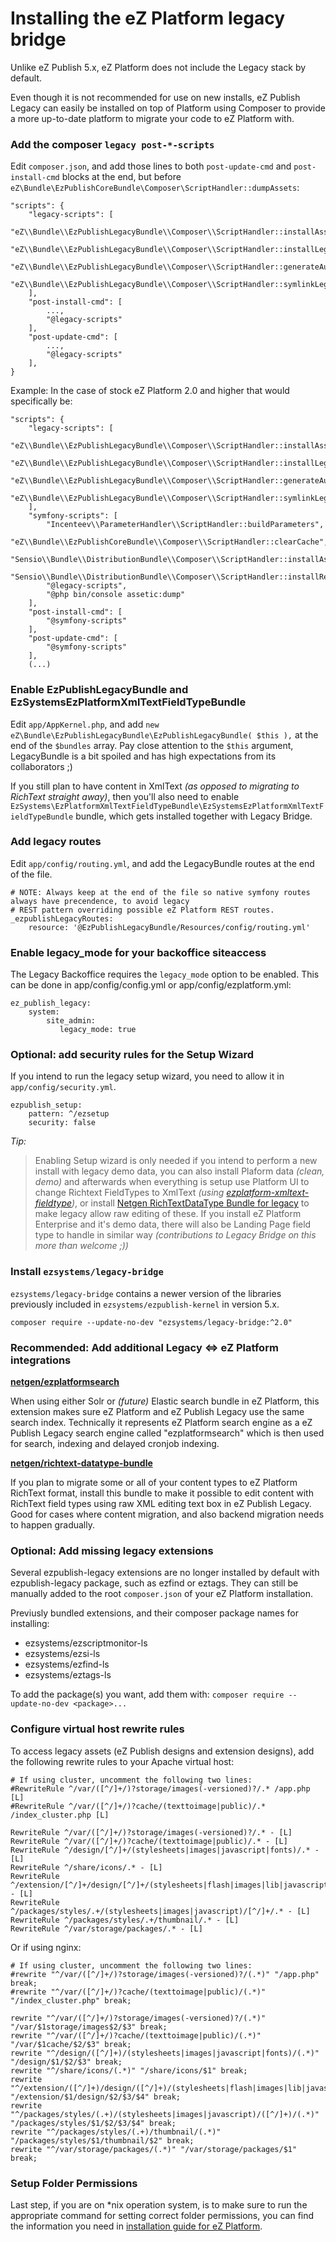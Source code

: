 # Installing the eZ Platform legacy bridge

Unlike eZ Publish 5.x, eZ Platform does not include the Legacy stack by default.

Even though it is not recommended for use on new installs, eZ Publish Legacy can easily be installed
on top of Platform using Composer to provide a more up-to-date platform to migrate your code to eZ Platform with.

### Add the composer `legacy post-*-scripts`

Edit `composer.json`, and add those lines to both `post-update-cmd` and `post-install-cmd` blocks at the end, but before
`eZ\Bundle\EzPublishCoreBundle\Composer\ScriptHandler::dumpAssets`:
```
"scripts": {
    "legacy-scripts": [
        "eZ\\Bundle\\EzPublishLegacyBundle\\Composer\\ScriptHandler::installAssets",
        "eZ\\Bundle\\EzPublishLegacyBundle\\Composer\\ScriptHandler::installLegacyBundlesExtensions",
        "eZ\\Bundle\\EzPublishLegacyBundle\\Composer\\ScriptHandler::generateAutoloads",
        "eZ\\Bundle\\EzPublishLegacyBundle\\Composer\\ScriptHandler::symlinkLegacyFiles"
    ],
    "post-install-cmd": [
        ...,
        "@legacy-scripts"
    ],
    "post-update-cmd": [
        ...,
        "@legacy-scripts"
    ],
}
```

Example: In the case of stock eZ Platform 2.0 and higher that would specifically be:
```
"scripts": {
    "legacy-scripts": [
        "eZ\\Bundle\\EzPublishLegacyBundle\\Composer\\ScriptHandler::installAssets",
        "eZ\\Bundle\\EzPublishLegacyBundle\\Composer\\ScriptHandler::installLegacyBundlesExtensions",
        "eZ\\Bundle\\EzPublishLegacyBundle\\Composer\\ScriptHandler::generateAutoloads",
        "eZ\\Bundle\\EzPublishLegacyBundle\\Composer\\ScriptHandler::symlinkLegacyFiles"
    ],
    "symfony-scripts": [
        "Incenteev\\ParameterHandler\\ScriptHandler::buildParameters",
        "eZ\\Bundle\\EzPublishCoreBundle\\Composer\\ScriptHandler::clearCache",
        "Sensio\\Bundle\\DistributionBundle\\Composer\\ScriptHandler::installAssets",
        "Sensio\\Bundle\\DistributionBundle\\Composer\\ScriptHandler::installRequirementsFile",
        "@legacy-scripts",
        "@php bin/console assetic:dump"
    ],
    "post-install-cmd": [
        "@symfony-scripts"
    ],
    "post-update-cmd": [
        "@symfony-scripts"
    ],
    (...)
```


### Enable EzPublishLegacyBundle and EzSystemsEzPlatformXmlTextFieldTypeBundle
Edit `app/AppKernel.php`, and add `new eZ\Bundle\EzPublishLegacyBundle\EzPublishLegacyBundle( $this ),`
at the end of  the `$bundles` array. Pay close attention to the `$this` argument, LegacyBundle is a bit 
spoiled and has high expectations from its collaborators ;)

If you still plan to have content in XmlText _(as opposed to migrating to RichText straight away)_, then
you'll also need to enable `EzSystems\EzPlatformXmlTextFieldTypeBundle\EzSystemsEzPlatformXmlTextFieldTypeBundle`
bundle, which gets installed together with Legacy Bridge.

### Add legacy routes
Edit `app/config/routing.yml`, and add the LegacyBundle routes at the end of the file.

```
# NOTE: Always keep at the end of the file so native symfony routes always have precendence, to avoid legacy
# REST pattern overriding possible eZ Platform REST routes. 
_ezpublishLegacyRoutes:
    resource: '@EzPublishLegacyBundle/Resources/config/routing.yml'
```

### Enable legacy_mode for your backoffice siteaccess

The Legacy Backoffice requires the `legacy_mode` option to be enabled.
This can be done in app/config/config.yml or app/config/ezplatform.yml:

```
ez_publish_legacy:
    system:
        site_admin:
           legacy_mode: true
```

### Optional: add security rules for the Setup Wizard

If you intend to run the legacy setup wizard, you need to allow it in `app/config/security.yml`.

```
ezpublish_setup:
    pattern: ^/ezsetup
    security: false
```

_Tip:_
> Enabling Setup wizard is only needed if you intend to perform a new install with legacy demo data, you can also install Plaform data _(clean, demo)_ and afterwards when everything is setup use Platform UI to change Richtext FieldTypes to XmlText _(using [ezplatform-xmltext-fieldtype](https://github.com/ezsystems/ezplatform-xmltext-fieldtype))_, or install [Netgen RichTextDataType Bundle for legacy](https://github.com/netgen/NetgenRichTextDataTypeBundle) to make legacy allow raw editing of these. If you install eZ Platform Enterprise and it's demo data, there will also be Landing Page field type to handle in similar way _(contributions to Legacy Bridge on this more than welcome ;))_


### Install `ezsystems/legacy-bridge`

`ezsystems/legacy-bridge` contains a newer version of the libraries previously included in `ezsystems/ezpublish-kernel` in version 5.x.

```
composer require --update-no-dev "ezsystems/legacy-bridge:^2.0"
```

### Recommended: Add additional Legacy <=> eZ Platform integrations

**[netgen/ezplatformsearch](https://github.com/netgen/ezplatformsearch)**

When using either Solr or _(future)_ Elastic search bundle in eZ Platform, this extension makes sure eZ Platform and eZ Publish Legacy use the same search index. Technically it represents eZ Platform search engine as a eZ Publish Legacy search engine called "ezplatformsearch" which is then used for search, indexing and delayed cronjob indexing.

**[netgen/richtext-datatype-bundle](https://github.com/netgen/NetgenRichTextDataTypeBundle)**

If you plan to migrate some or all of your content types to eZ Platform RichText format, install this bundle to make it possible to edit content with RichText field types using raw XML editing text box in eZ Publish Legacy. Good for cases where content migration, and also backend migration needs to happen gradually.


### Optional: Add missing legacy extensions

Several ezpublish-legacy extensions are no longer installed by default with ezpublish-legacy package, such as ezfind or eztags.
They can still be manually added to the root `composer.json` of your eZ Platform installation.

Previusly bundled extensions, and their composer package names for installing:
- ezsystems/ezscriptmonitor-ls
- ezsystems/ezsi-ls
- ezsystems/ezfind-ls
- ezsystems/eztags-ls

To add the package(s) you want, add them with: `composer require --update-no-dev <package>...`

### Configure virtual host rewrite rules

To access legacy assets (eZ Publish designs and extension designs), add the following rewrite rules to your Apache virtual host:

```
# If using cluster, uncomment the following two lines:
#RewriteRule ^/var/([^/]+/)?storage/images(-versioned)?/.* /app.php [L]
#RewriteRule ^/var/([^/]+/)?cache/(texttoimage|public)/.* /index_cluster.php [L]

RewriteRule ^/var/([^/]+/)?storage/images(-versioned)?/.* - [L]
RewriteRule ^/var/([^/]+/)?cache/(texttoimage|public)/.* - [L]
RewriteRule ^/design/[^/]+/(stylesheets|images|javascript|fonts)/.* - [L]
RewriteRule ^/share/icons/.* - [L]
RewriteRule ^/extension/[^/]+/design/[^/]+/(stylesheets|flash|images|lib|javascripts?)/.* - [L]
RewriteRule ^/packages/styles/.+/(stylesheets|images|javascript)/[^/]+/.* - [L]
RewriteRule ^/packages/styles/.+/thumbnail/.* - [L]
RewriteRule ^/var/storage/packages/.* - [L]
```

Or if using nginx:

```
# If using cluster, uncomment the following two lines:
#rewrite "^/var/([^/]+/)?storage/images(-versioned)?/(.*)" "/app.php" break;
#rewrite "^/var/([^/]+/)?cache/(texttoimage|public)/(.*)" "/index_cluster.php" break;

rewrite "^/var/([^/]+/)?storage/images(-versioned)?/(.*)" "/var/$1storage/images$2/$3" break;
rewrite "^/var/([^/]+/)?cache/(texttoimage|public)/(.*)" "/var/$1cache/$2/$3" break;
rewrite "^/design/([^/]+)/(stylesheets|images|javascript|fonts)/(.*)" "/design/$1/$2/$3" break;
rewrite "^/share/icons/(.*)" "/share/icons/$1" break;
rewrite "^/extension/([^/]+)/design/([^/]+)/(stylesheets|flash|images|lib|javascripts?)/(.*)" "/extension/$1/design/$2/$3/$4" break;
rewrite "^/packages/styles/(.+)/(stylesheets|images|javascript)/([^/]+)/(.*)" "/packages/styles/$1/$2/$3/$4" break;
rewrite "^/packages/styles/(.+)/thumbnail/(.*)" "/packages/styles/$1/thumbnail/$2" break;
rewrite "^/var/storage/packages/(.*)" "/var/storage/packages/$1" break;
```

### Setup Folder Permissions

Last step, if you are on *nix operation system, is to make sure to run 
the appropriate command for setting correct folder permissions, you 
can find the information you need in [installation guide for eZ Platform](https://doc.ezplatform.com/en/latest/getting_started/install_ez_platform/).
